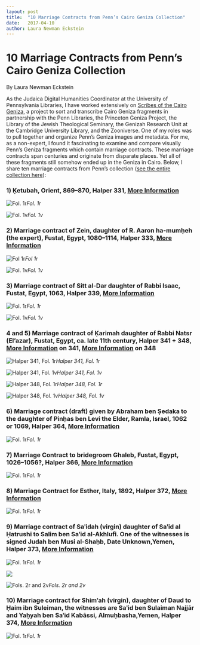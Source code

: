 ```yaml
---
layout: post
title:  "10 Marriage Contracts from Penn’s Cairo Geniza Collection"
date:   2017-04-10
author: Laura Newman Eckstein
---
```

# 10 Marriage Contracts from Penn’s Cairo Geniza Collection

By Laura Newman Eckstein

As the Judaica Digital Humanities Coordinator at the University of Pennsylvania Libraries, I have worked extensively on [Scribes of the Cairo Geniza](https://www.zooniverse.org/projects/judaicadh/scribes-of-the-cairo-geniza), a project to sort and transcribe Cairo Geniza fragments in partnership with the Penn Libraries, the Princeton Geniza Project, the Library of the Jewish Theological Seminary, the Genizah Research Unit at the Cambridge University Library, and the Zooniverse. One of my roles was to pull together and organize Penn’s Geniza images and metadata. For me, as a non-expert, I found it fascinating to examine and compare visually Penn’s Geniza fragments which contain marriage contracts. These marriage contracts span centuries and originate from disparate places. Yet all of these fragments still somehow ended up in the Geniza in Cairo. Below, I share ten marriage contracts from Penn’s collection ([see the entire collection here](http://openn.library.upenn.edu/html/0002.html)):

### 1) Ḳetubah, Orient, 869–870, Halper 331, [More Information](http://openn.library.upenn.edu/Data/0002/html/h331.html)

![Fol. 1r](https://cdn-images-1.medium.com/max/3600/1*eCVrymjhx8cAuqKU_yuCBQ.png)*Fol. 1r*

![Fol. 1v](https://cdn-images-1.medium.com/max/2246/1*-R8l3ZuBHuysX39lARhKiw.png)*Fol. 1v*

### 2) Marriage contract of Zein, daughter of R. Aaron ha-mumḥeh (the expert), Fustat, Egypt, 1080–1114, Halper 333, [More Information](http://openn.library.upenn.edu/Data/0002/html/h333.html)

![Fol 1r](https://cdn-images-1.medium.com/max/3068/1*3X8cG7Dre7XrFK1kNPdIww.png)*Fol 1r*

![Fol. 1v](https://cdn-images-1.medium.com/max/3068/1*4yq5rlWCIG3VlZF9p22b-Q.png)*Fol. 1v*

### 3) Marriage contract of Sitt al-Dar daughter of Rabbi Isaac, Fustat, Egypt, 1063, Halper 339, [More Information](http://openn.library.upenn.edu/Data/0002/html/h339.html)

![Fol. 1r](https://cdn-images-1.medium.com/max/3600/1*T79gRzlVoUZJFMze99jI7w.png)*Fol. 1r*

![Fol. 1v](https://cdn-images-1.medium.com/max/2000/1*qvjq5GkgxO-NTunfa2p2Ig.png)*Fol. 1v*

### **4 and 5) Marriage contract of Ḳarimah daughter of Rabbi Natsr (El’azar), Fustat, Egypt, ca. late 11th century, Halper 341 + 348, [More Information](http://openn.library.upenn.edu/Data/0002/html/h341.html) on 341, [More Information](http://openn.library.upenn.edu/Data/0002/html/h348.html) on 348**

![Halper 341, Fol. 1r](https://cdn-images-1.medium.com/max/2000/1*H9g6JtNQ9zNk9q42oqzFBA.png)*Halper 341, Fol. 1r*

![Halper 341, Fol. 1v](https://cdn-images-1.medium.com/max/3600/1*CTG241nuCdE11K16V5PECw.png)*Halper 341, Fol. 1v*

![Halper 348, Fol. 1r](https://cdn-images-1.medium.com/max/3600/1*8Lq4-EjYbUE3DXMJgkuWPQ.png)*Halper 348, Fol. 1r*

![Halper 348, Fol. 1v](https://cdn-images-1.medium.com/max/3600/1*g7aCAl7cjRmo4qZpUkNxFA.png)*Halper 348, Fol. 1v*

### **6) Marriage contract (draft) **given by Abraham ben Ṣedaka to the daughter of Pinḥas ben Levi the Elder**, Ramla, Israel, 1062 or 1069, Halper 364, [More Information](http://openn.library.upenn.edu/Data/0002/html/h364.html)**

![Fol. 1r](https://cdn-images-1.medium.com/max/3600/1*WoO98_OLyFs3zwNyNGzRIA.png)*Fol. 1r*

### 7) Marriage Contract to bridegroom Ghaleb, Fustat, Egypt, 1026–1056?, Halper 366, [More Information](http://openn.library.upenn.edu/Data/0002/html/h366.html)

![Fol. 1r](https://cdn-images-1.medium.com/max/3600/1*IT3DLiD2dNpI837sjJHvQQ.png)*Fol. 1r*

### **8) Marriage Contract for Esther, Italy, 1892, Halper 372, [More Information](http://openn.library.upenn.edu/Data/0002/html/h372.html)**

![Fol. 1r](https://cdn-images-1.medium.com/max/3600/1*BEubxG-mT7NRtoTG0Kan2w.png)*Fol. 1r*

### 9) Marriage contract of Saʹidah (virgin) daughter of Saʹid al Ḥatrushi to Salim ben Saʹid al-Akhlufi. One of the witnesses is signed Judah ben Musi al-Shaḥb, Date Unknown,Yemen, Halper 373, [More Information](http://openn.library.upenn.edu/Data/0002/html/h373.html)

![Fol. 1r](https://cdn-images-1.medium.com/max/3480/1*Xr73UrjVa3SidI23UOiKBQ.png)*Fol. 1r*

![](https://cdn-images-1.medium.com/max/2000/1*HzvpQeqUNd1-mJAV2O5GPQ.png)

![Fols. 2r and 2v](https://cdn-images-1.medium.com/max/2000/1*XNpApT7dDFtuAkAI-8TueQ.png)*Fols. 2r and 2v*

### 10) Marriage contract for Shimʹah (virgin), daughter of Daud to Ḥaim ibn Suleiman, the witnesses are Saʹid ben Sulaiman Najjār and Yaḥyah ben Saʹid Kabāssi, Almuḥbasha,Yemen, Halper 374, [More Information](http://openn.library.upenn.edu/Data/0002/html/h374.html)

![Fol. 1r](https://cdn-images-1.medium.com/max/3060/1*cM4pdEeAIEobkR_a7k3tBA.png)*Fol. 1r*

